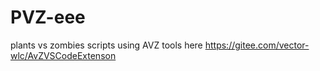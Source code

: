 # PVZ-eee
plants vs zombies scripts using AVZ tools here https://gitee.com/vector-wlc/AvZVSCodeExtenson
